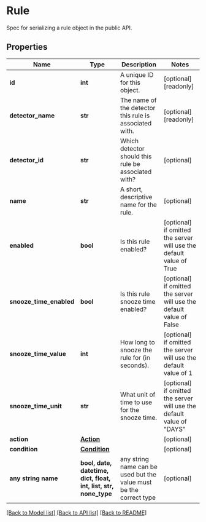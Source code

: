 # Rule

Spec for serializing a rule object in the public API.

## Properties
Name | Type | Description | Notes
------------ | ------------- | ------------- | -------------
**id** | **int** | A unique ID for this object. | [optional] [readonly] 
**detector_name** | **str** | The name of the detector this rule is associated with. | [optional] [readonly] 
**detector_id** | **str** | Which detector should this rule be associated with? | [optional] 
**name** | **str** | A short, descriptive name for the rule. | [optional] 
**enabled** | **bool** | Is this rule enabled? | [optional]  if omitted the server will use the default value of True
**snooze_time_enabled** | **bool** | Is this rule snooze time enabled? | [optional]  if omitted the server will use the default value of False
**snooze_time_value** | **int** | How long to snooze the rule for (in seconds). | [optional]  if omitted the server will use the default value of 1
**snooze_time_unit** | **str** | What unit of time to use for the snooze time. | [optional]  if omitted the server will use the default value of "DAYS"
**action** | [**Action**](Action.md) |  | [optional] 
**condition** | [**Condition**](Condition.md) |  | [optional] 
**any string name** | **bool, date, datetime, dict, float, int, list, str, none_type** | any string name can be used but the value must be the correct type | [optional]

[[Back to Model list]](../README.md#documentation-for-models) [[Back to API list]](../README.md#documentation-for-api-endpoints) [[Back to README]](../README.md)



